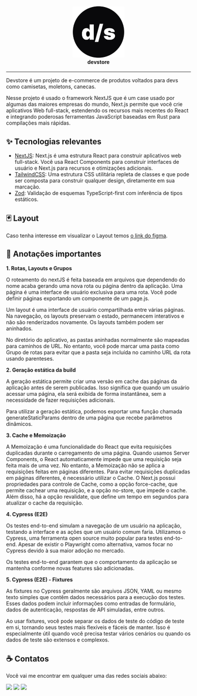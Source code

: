 <h4 align="center">
  <img width="140" src=".github/favicon.png" />
  <br/>
  devstore
</h4>

---
Devstore é um projeto de e-commerce de produtos voltados para devs como camisetas, moletons, canecas.

Nesse projeto é usado o framework NextJS que é um case usado por algumas das maiores empresas do mundo, Next.js permite que você crie aplicativos Web full-stack, estendendo os recursos mais recentes do React e integrando poderosas ferramentas JavaScript baseadas em Rust para compilações mais rápidas.

## ✨ Tecnologias relevantes

- [NextJS](https://nextjs.org/): Next.js é uma estrutura React para construir aplicativos web full-stack. Você usa React Components para construir interfaces de usuário e Next.js para recursos e otimizações adicionais.
- [TailwindCSS](https://tailwindcss.com/): Uma estrutura CSS utilitária repleta de classes e que pode ser composta para construir qualquer design, diretamente em sua marcação.
- [Zod](https://zod.dev/): Validação de esquemas TypeScript-first com inferência de tipos estáticos.

## 🃏 Layout
Caso tenha interesse em visualizar o Layout temos [o link do figma](https://www.figma.com/file/oCjfMWlVgRXEFaPcUOgadt/devstore-%E2%80%A2-Projeto-React?type=design&node-id=0%3A1&mode=design&t=Xm6X68YzQfq5nyzJ-1).

## 📃 Anotações importantes

**1. Rotas, Layouts e Grupos**

O roteamento do nextJS é feita baseada em arquivos que dependendo do nome acaba gerando uma nova rota ou página dentro da aplicação.
Uma página é uma interface de usuário exclusiva para uma rota. Você pode definir páginas exportando um componente de um page.js.

Um layout é uma interface de usuário compartilhada entre várias páginas. Na navegação, os layouts preservam o estado, permanecem interativos e não são renderizados novamente. Os layouts também podem ser aninhados.

No diretório do aplicativo, as pastas aninhadas normalmente são mapeadas para caminhos de URL. No entanto, você pode marcar uma pasta como Grupo de rotas para evitar que a pasta seja incluída no caminho URL da rota usando parenteses.

**2. Geração estática da build**

A geração estática permite criar uma versão em cache das páginas da aplicação antes de serem publicadas. Isso significa que quando um usuário acessar uma página, ela será exibida de forma instantânea, sem a necessidade de fazer requisições adicionais.

Para utilizar a geração estática, podemos exportar uma função chamada generateStaticParams dentro de uma página que recebe parâmetros dinâmicos.

**3. Cache e Memoização**

A Memoização é uma funcionalidade do React que evita requisições duplicadas durante o carregamento de uma página. Quando usamos Server Components, o React automaticamente impede que uma requisição seja feita mais de uma vez. No entanto, a Memoização não se aplica a requisições feitas em páginas diferentes. Para evitar requisições duplicadas em páginas diferentes, é necessário utilizar o Cache. O Next.js possui propriedades para controle de Cache, como a opção force-cache, que permite cachear uma requisição, e a opção no-store, que impede o cache. Além disso, há a opção revalidate, que define um tempo em segundos para atualizar o cache da requisição.

**4. Cypress (E2E)**

Os testes end-to-end simulam a navegação de um usuário na aplicação, testando a interface e as ações que um usuário comum faria. Utilizamos o Cypress, uma ferramenta open source muito popular para testes end-to-end. Apesar de existir o Playwright como alternativa, vamos focar no Cypress devido à sua maior adoção no mercado.

Os testes end-to-end garantem que o comportamento da aplicação se mantenha conforme novas features são adicionadas.

**5. Cypress (E2E) - Fixtures**

As fixtures no Cypress geralmente são arquivos JSON, YAML ou mesmo texto simples que contêm dados necessários para a execução dos testes. Esses dados podem incluir informações como entradas de formulário, dados de autenticação, respostas de API simuladas, entre outros.

Ao usar fixtures, você pode separar os dados de teste do código de teste em si, tornando seus testes mais flexíveis e fáceis de manter. Isso é especialmente útil quando você precisa testar vários cenários ou quando os dados de teste são extensos e complexos.

## ☕ Contatos

Você vai me encontrar em qualquer uma das redes sociais abaixo:

<a href = "mailto: leo.azannielttt@gmail.com"><img src="https://img.shields.io/badge/-Gmail-%23EA4335?style=for-the-badge&logo=gmail&logoColor=white" target="_blank" margin-right="10px"></a>
<a href="https://www.linkedin.com/in/leandroazanniel/" target="_blank"><img src="https://img.shields.io/badge/-LinkedIn-%230077B5?style=for-the-badge&logo=linkedin&logoColor=white" target="_blank"></a>
<a href="https://api.whatsapp.com/send?phone=5592985406269" target="_blank"><img src="https://img.shields.io/badge/-WhatsApp-%25D366?style=for-the-badge&logo=whatsapp&logoColor=white" target="_blank"></a>